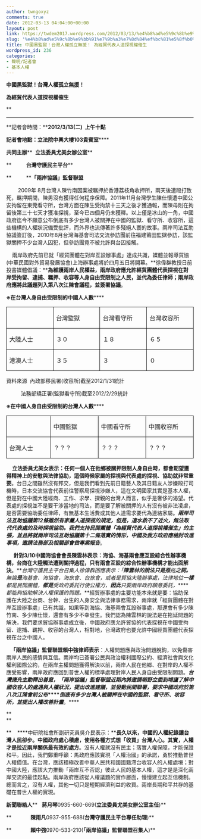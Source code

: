 ```yaml
---
author: twngoxyz
comments: true
date: 2012-03-13 04:04:00+00:00
layout: post
link: https://twdem2017.wordpress.com/2012/03/13/%e4%b8%ad%e5%9c%8b%e9%bb%91%e7%9b%a3%e7%8d%84%ef%bc%81%e5%8f%b0%e7%81%a3%e4%ba%ba%e6%ac%8a%e5%ad%a4%e7%ab%8b%e7%84%a1%e6%8f%b4%ef%bc%81-%e7%82%ba%e7%b6%93%e8%b2%bf%e4%bb%a3%e8%a1%a8%e4%ba%ba%e9%81%93/
slug: '%e4%b8%ad%e5%9c%8b%e9%bb%91%e7%9b%a3%e7%8d%84%ef%bc%81%e5%8f%b0%e7%81%a3%e4%ba%ba%e6%ac%8a%e5%ad%a4%e7%ab%8b%e7%84%a1%e6%8f%b4%ef%bc%81-%e7%82%ba%e7%b6%93%e8%b2%bf%e4%bb%a3%e8%a1%a8%e4%ba%ba%e9%81%93'
title: 中國黑監獄！台灣人權孤立無援！ 為經貿代表人道探視權催生
wordpress_id: 236
categories:
- 聲明/記者會
- 基本人權
---
```


**中國黑監獄！台灣人****權****孤立無援！**

**為經貿代表人道探視權催生**

**  
******

**記者會時間：****2012/3/13(****二****)  ****上午十點******

**記者會地點：立法院中興大樓****103****貴賓室******

**共同主辦****  ****立法委員尤美女辦公室******

**          ****台灣守護民主平台******

**          ****「兩岸協議」監督聯盟**

  


        2009年 8月台灣人陳竹南因案被羈押於香港荔枝角收押所，兩天後遭毆打致死，羈押期間，陳男沒有獲得任何程序保障。2011年11月台灣學生陳仕懷遭中國公安拘留在東莞看守所，台灣方面在陳生受拘禁十三天之後才獲通報，而陳母則在拘留後第三十七天才獲准探視，至今已四個月仍未獲釋。以上僅是冰山的一角，中國政府迄今不願意公布倒底有多少台灣人被關押在中國的監獄、看守所、收容所，這些機構的人權狀況備受批評，而外界也流傳著許多殘絕人寰的故事。兩岸司法互助協議簽訂後，2010年8月台灣海基會司法交流參訪團前往福建莆田監獄參訪，該監獄關押不少台灣人囚犯，但參訪團竟不被允許與台囚接觸。

    兩岸政府先前已就「經貿團體在對岸互設辦事處」達成共識，媒體並報導貿協(中華民國對外貿易發展協會)上海辦事處將於四月五日將開幕。**徐偉群教授日前投書媒體倡議：****為維護兩岸人民權益，兩岸政府應允許經貿團體代表探視在對岸受拘留、逮捕、羈押、收容等人身自由受限制之人民，並代為委任律師；兩岸政府應將此議題列入第八次江陳會議程，並簽署協議**。

  


**※在台灣人身自由受限制的中國人人數******

<table cellpadding="0" cellspacing="0" style="border-collapse:collapse;border:none;" border="1" class="MsoTableGrid" > <tbody ><tr >  
<td width="174" style="border:solid windowtext 1pt;padding:0 5.4pt;width:104.5pt;" valign="top" >

  


</td>  
<td width="174" style="border-left:none;border:solid windowtext 1pt;padding:0 5.4pt;width:104.5pt;" valign="top" >

台灣監獄

</td>  
<td width="174" style="border-left:none;border:solid windowtext 1pt;padding:0 5.4pt;width:104.55pt;" valign="top" >

台灣看守所

</td>  
<td width="174" style="border-left:none;border:solid windowtext 1pt;padding:0 5.4pt;width:104.55pt;" valign="top" >

台灣收容所

</td> </tr><tr >  
<td width="174" style="border-top:none;border:solid windowtext 1pt;padding:0 5.4pt;width:104.5pt;" valign="top" >

大陸人士

</td>  
<td width="174" style="border-bottom:solid windowtext 1pt;border-left:none;border-right:solid windowtext 1pt;border-top:none;padding:0 5.4pt;width:104.5pt;" valign="top" >

３０

</td>  
<td width="174" style="border-bottom:solid windowtext 1pt;border-left:none;border-right:solid windowtext 1pt;border-top:none;padding:0 5.4pt;width:104.55pt;" valign="top" >

１８

</td>  
<td width="174" style="border-bottom:solid windowtext 1pt;border-left:none;border-right:solid windowtext 1pt;border-top:none;padding:0 5.4pt;width:104.55pt;" valign="top" >

６５

</td> </tr><tr >  
<td width="174" style="border-top:none;border:solid windowtext 1pt;padding:0 5.4pt;width:104.5pt;" valign="top" >

港澳人士

</td>  
<td width="174" style="border-bottom:solid windowtext 1pt;border-left:none;border-right:solid windowtext 1pt;border-top:none;padding:0 5.4pt;width:104.5pt;" valign="top" >

３５

</td>  
<td width="174" style="border-bottom:solid windowtext 1pt;border-left:none;border-right:solid windowtext 1pt;border-top:none;padding:0 5.4pt;width:104.55pt;" valign="top" >

３

</td>  
<td width="174" style="border-bottom:solid windowtext 1pt;border-left:none;border-right:solid windowtext 1pt;border-top:none;padding:0 5.4pt;width:104.55pt;" valign="top" >

０

</td> </tr></tbody></table>

資料來源  內政部移民署(收容所)截至2012/1/31統計

          法務部矯正署(監獄看守所)截至2012/2/29統計

**※在中國人身自由受限制的台灣人人數******

<table cellpadding="0" cellspacing="0" style="border-collapse:collapse;border:none;" border="1" class="MsoTableGrid" > <tbody ><tr >  
<td width="174" style="border:solid windowtext 1pt;padding:0 5.4pt;width:104.5pt;" valign="top" >

  


</td>  
<td width="174" style="border-left:none;border:solid windowtext 1pt;padding:0 5.4pt;width:104.5pt;" valign="top" >

中國監獄

</td>  
<td width="174" style="border-left:none;border:solid windowtext 1pt;padding:0 5.4pt;width:104.55pt;" valign="top" >

中國看守所

</td>  
<td width="174" style="border-left:none;border:solid windowtext 1pt;padding:0 5.4pt;width:104.55pt;" valign="top" >

中國收容所

</td> </tr><tr >  
<td width="174" style="border-top:none;border:solid windowtext 1pt;padding:0 5.4pt;width:104.5pt;" valign="top" >

台灣人士

</td>  
<td width="174" style="border-bottom:solid windowtext 1pt;border-left:none;border-right:solid windowtext 1pt;border-top:none;padding:0 5.4pt;width:104.5pt;" valign="top" >

？？？

</td>  
<td width="174" style="border-bottom:solid windowtext 1pt;border-left:none;border-right:solid windowtext 1pt;border-top:none;padding:0 5.4pt;width:104.55pt;" valign="top" >

？？？

</td>  
<td width="174" style="border-bottom:solid windowtext 1pt;border-left:none;border-right:solid windowtext 1pt;border-top:none;padding:0 5.4pt;width:104.55pt;" valign="top" >

？？？

</td> </tr></tbody></table>

  


    **立法委員尤美女表示：任何一個人在他鄉被關押限制人身自由時，都會期望獲得精神上的安慰與法律協助，這個時候家屬的探視與代表處的探視、協助就非常重要**。台日之間雖然沒有邦交，但是我們看到先前日籍藝人及其日籍友人涉嫌毆打司機時，日本交流協會代表前往警察局探視涉嫌人，這在文明國家其實是基本人權，但是對在中國大陸經商、工作、求學、探親的台灣人而言，似乎是奢侈的渴望。代表處的探視並不是要干涉當地的司法，而是要了解被關押的人有沒有被非法凌虐，是否需要協助委任律師，有無基本生活費或其他人道需求要代為連絡家屬。**_兩岸司法互助協議第_****_12_****_條雖然有家屬人道探視的規定，但是，遠水救不了近火，無法取代代表處的及時探視協助。我們支持民間團體「為經貿代表人道探視權催生」的主張，並且將就兩岸司法互助協議第十二條落實的情形，中國及我方政府應檢討改進事項，邀請法務部及相關部會做專案報告_**。

  


     **針對****3/10****中國海協會會長陳雲林表示：海協、海基兩會應互設綜合性辦事機構，台商在大陸觸法遭到關押過程，只有兩會互設的綜合性辦事機構才能出面解決**。**_台灣守護民主平台召集人徐偉群回應表示：「_****_陳雲林的說法只是推_****_拖_****_之詞。_****_無論_****_是_****_海基會、海協會，海旅會、台旅會，或者是貿協大陸辦事處，法律地位_****_一樣_****_都是民間團體，_****_都是_****_受政府委託行使公權力，_****_因此_****_只要兩岸政府願意委託，_****_都能夠協助解決人權保護的問題。_**經貿辦事處的主要功能本來就是要：協助保護在大陸之台商、台幹、台生的人身安全與法律事務需求，兩岸就「經貿團體在對岸互設辦事處」已有共識，如果等到海協、海基兩會互設辦事處，那還會有多少陳竹南、多少陳仕懷，還會有多少不幸發生。我們認為陳雲林的說法是在拖延問題的解決，我們要求貿協辦事處成立後，中國政府應允許貿協的代表探視在中國受拘留、逮捕、羈押、收容的台灣人，相對地，台灣政府也要允許中國經貿團體代表探視在台之中國人。

  


   **「兩岸協議」監督聯盟賴中強律師表示**：人權問題應與政治問題脫鉤，以免傷害兩岸人民的感情與互信。兩岸均已簽署公民與政治權利國際公約、經濟社會與文化權利國際公約，在兩岸主權問題獲得解決以前，兩岸人民在他鄉、在對岸的人權不應受影響，兩岸政府應回到普世人權的標準處理對岸人民人身自由受限制問題。**_台灣應先主動釋出善意，「兩岸協議」監督聯盟近期內將邀請朝野立委到靖廬了解中國收容人的處遇與人權狀況，提出改進建議，並發動民間聯署，要求中國政府於第八次江陳會前公布_****_倒底有多少台灣人被關押在中國的監獄、看守所、收容所，並提出人權改善計畫_**。****

**  
**

**    ****中研院社會所副研究員吳介民表示：****長久以來，中國的人權紀錄讓台灣人民卻步。****中國政府處心積慮，使用各種方式想「收買」台灣人心。其實，****人權****才****是拉近兩岸關係最有效的處方**。沒有人權就沒有民主；落實人權保障，才能保證和平。因此，我們鄭重呼籲：馬政府應該實現「人權治國」的承諾，勇於推動普世人權價值。在台灣，應該積極改善中華人民共和國國籍滯台收容人的人權處境；對中國大陸，應該大力推動「兩岸互不否認」彼此人民的基本人權，這才是是深化兩岸交流的最佳起點。兩岸政府應該從人權議題的實作層面，慢慢建立起互信機制。總而言之，沒有人權，其他一切只是短期經濟利益的收買。兩岸長期和平共存的基礎在普世人權的實現。

  


  


**新聞聯絡人****   ****蔣月琴****0935-660-669(****立法委員尤美女辦公室主任****)**

**             ****陳雨凡****0937-955-688(****台灣守護民主平台專任助理****)**

  


**             ****賴中強****0970-533-210(****「兩岸協議」監督聯盟召集人****)**
